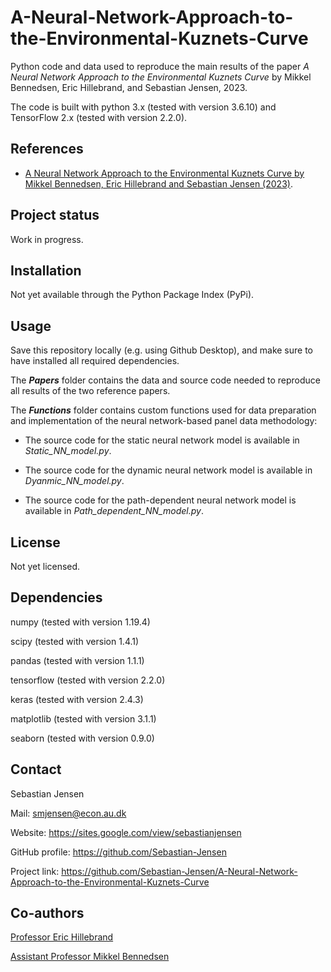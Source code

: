 # A-Neural-Network-Approach-to-the-Environmental-Kuznets-Curve
Python code and data used to reproduce the main results of the paper *A Neural Network Approach to the Environmental Kuznets Curve* by Mikkel Bennedsen, Eric Hillebrand, and Sebastian Jensen, 2023.

The code is built with python 3.x (tested with version 3.6.10) and TensorFlow 2.x (tested with version 2.2.0).


## References
* [A Neural Network Approach to the Environmental Kuznets Curve by Mikkel Bennedsen, Eric Hillebrand and Sebastian Jensen (2023)](https://authors.elsevier.com/sd/article/S0140-9883(23)00483-8).


## Project status
Work in progress.


## Installation
Not yet available through the Python Package Index (PyPi).


## Usage
Save this repository locally (e.g. using Github Desktop), and make sure to have installed all required dependencies. 

The ***Papers*** folder contains the data and source code needed to reproduce all results of the two reference papers.

The ***Functions*** folder contains custom functions used for data preparation and implementation of the neural network-based panel data methodology: 

* The source code for the static neural network model is available in _Static_NN_model.py_.

* The source code for the dynamic neural network model is available in _Dyanmic_NN_model.py_.

 * The source code for the path-dependent neural network model is available in _Path_dependent_NN_model.py_.


## License
Not yet licensed.


## Dependencies
numpy (tested with version 1.19.4)

scipy (tested with version 1.4.1)

pandas (tested with version 1.1.1)

tensorflow (tested with version 2.2.0)

keras (tested with version 2.4.3)

matplotlib (tested with version 3.1.1)

seaborn (tested with version 0.9.0)


## Contact
Sebastian Jensen

Mail: smjensen@econ.au.dk

Website: https://sites.google.com/view/sebastianjensen

GitHub profile: https://github.com/Sebastian-Jensen

Project link: https://github.com/Sebastian-Jensen/A-Neural-Network-Approach-to-the-Environmental-Kuznets-Curve


## Co-authors
[Professor Eric Hillebrand](https://sites.google.com/site/erichillebrand)

[Assistant Professor Mikkel Bennedsen](https://pure.au.dk/portal/en/persons/mikkel-bennedsen(9dc89b5b-f447-4ae2-b6ef-e1b9838c280d).html)
